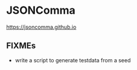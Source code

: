 # JSONComma

<https://jsoncomma.github.io>

## FIXMEs

- write a script to generate testdata from a seed